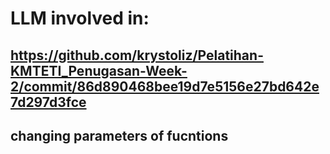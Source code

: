 # LLM involved in:
## https://github.com/krystoliz/Pelatihan-KMTETI_Penugasan-Week-2/commit/86d890468bee19d7e5156e27bd642e7d297d3fce
## changing parameters of fucntions
